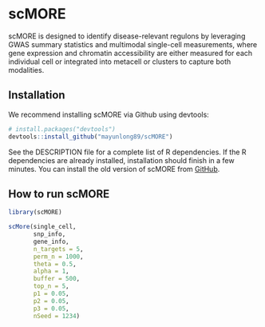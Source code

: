 
<!-- README.md is generated from README.Rmd. Please edit that file -->

# scMORE

<!-- badges: start -->
<!-- badges: end -->

scMORE is designed to identify disease-relevant regulons by leveraging GWAS summary statistics and multimodal single-cell measurements, where gene expression and chromatin accessibility are either measured for each individual cell or integrated into metacell or clusters to capture both modalities.

## Installation

We recommend installing scMORE via Github using devtools:

``` r
# install.packages("devtools")
devtools::install_github("mayunlong89/scMORE")
```
See the DESCRIPTION file for a complete list of R dependencies. If the R dependencies are already installed, installation should finish in a few minutes. You can install the old version of scMORE from
[GitHub](https://github.com/mayunlong89/ctDRTF).


## How to run scMORE
```r
library(scMORE)

scMore(single_cell,
       snp_info,
       gene_info,
       n_targets = 5,
       perm_n = 1000,
       theta = 0.5,
       alpha = 1,
       buffer = 500,
       top_n = 5,
       p1 = 0.05,
       p2 = 0.05,
       p3 = 0.05,
       nSeed = 1234)



```

